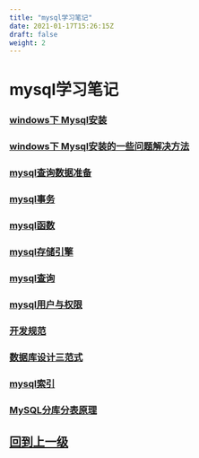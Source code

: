 ```yaml
---
title: "mysql学习笔记"
date: 2021-01-17T15:26:15Z
draft: false
weight: 2
---
```

# mysql学习笔记


### [windows下 Mysql安装](mysql_install)

### [windows下 Mysql安装的一些问题解决方法](mysql_install_problem)

### [mysql查询数据准备](mysql_data)

### [mysql事务](mysql事务)

### [mysql函数](mysql函数)

### [mysql存储引擎](mysql存储引擎)


### [mysql查询](mysql查询)



### [mysql用户与权限](mysql用户与权限)

### [开发规范](mysql_开发规范)

### [数据库设计三范式](mysql_数据库设计三范式)

### [mysql索引](mysql索引)

### [MySQL分库分表原理](mysql_distinguish)


## [回到上一级](../)